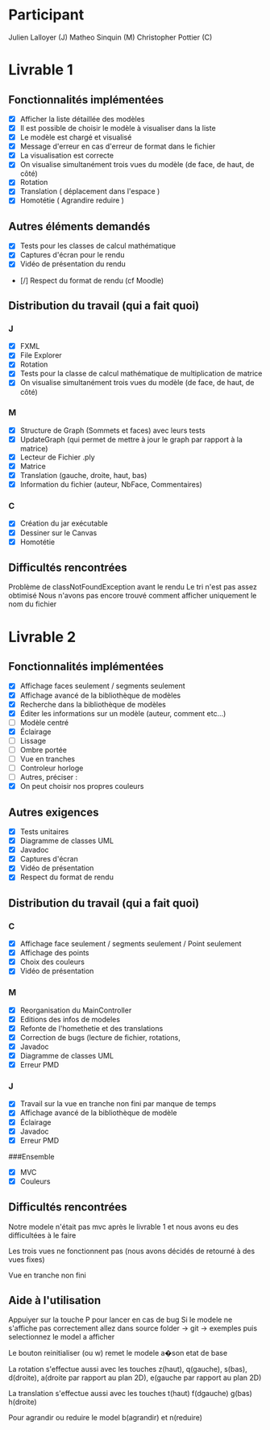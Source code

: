 # Participant
Julien Lalloyer (J)
Matheo Sinquin (M)
Christopher Pottier (C)

# Livrable 1

## Fonctionnalités implémentées

- [X] Afficher la liste détaillée des modèles
- [X] Il est possible de choisir le modèle à visualiser dans la liste
- [X] Le modèle est chargé et visualisé
- [X] Message d'erreur en cas d'erreur de format dans le fichier
- [X] La visualisation est correcte
- [X] On visualise simultanément trois vues du modèle (de face, de haut, de côté)
- [X] Rotation
- [X] Translation ( déplacement dans l'espace )
- [X] Homotétie ( Agrandire reduire )

## Autres éléments demandés

- [X] Tests pour les classes de calcul mathématique
- [X] Captures d'écran pour le rendu
- [X] Vidéo de présentation du rendu
- [/] Respect du format de rendu (cf Moodle)

## Distribution du travail (qui a fait quoi)

### J

- [X] FXML
- [X] File Explorer
- [X] Rotation
- [X] Tests pour la classe de calcul mathématique de multiplication de matrice
- [X] On visualise simultanément trois vues du modèle (de face, de haut, de côté)

### M

- [X] Structure de Graph (Sommets et faces) avec leurs tests
- [X] UpdateGraph (qui permet de mettre à jour le graph par rapport à la matrice)
- [X] Lecteur de Fichier .ply
- [X] Matrice
- [X] Translation (gauche, droite, haut, bas)
- [X] Information du fichier (auteur, NbFace, Commentaires)

### C

- [X] Création du jar exécutable
- [X] Dessiner sur le Canvas
- [X] Homotétie

## Difficultés rencontrées
Problème de classNotFoundException avant le rendu
Le tri n'est pas assez obtimisé
Nous n'avons pas encore trouvé comment afficher uniquement le nom du fichier

# Livrable 2

## Fonctionnalités implémentées


- [X] Affichage faces seulement / segments seulement
- [X] Affichage avancé de la bibliothèque de modèles
- [X] Recherche dans la bibliothèque de modèles
- [X] Éditer les informations sur un modèle (auteur, comment etc...)
- [ ] Modèle centré
- [X] Éclairage
- [ ] Lissage
- [ ] Ombre portée
- [ ] Vue en tranches
- [ ] Controleur horloge
- [ ] Autres, préciser :
- [X] On peut choisir nos propres couleurs

## Autres exigences

- [X] Tests unitaires
- [X] Diagramme de classes UML
- [X] Javadoc
- [X] Captures d'écran
- [X] Vidéo de présentation
- [X] Respect du format de rendu

## Distribution du travail (qui a fait quoi)

### C
- [X] Affichage face seulement / segments seulement / Point seulement
- [X] Affichage des points
- [X] Choix des couleurs
- [X] Vidéo de présentation

### M
- [X] Reorganisation du MainController
- [X] Editions des infos de modeles
- [X] Refonte de l'homethetie et des translations
- [X] Correction de bugs (lecture de fichier, rotations,
- [X] Javadoc
- [X] Diagramme de classes UML
- [X] Erreur PMD

### J
- [X] Travail sur la vue en tranche non fini par manque de temps
- [X] Affichage avancé de la bibliothèque de modèle
- [X] Éclairage
- [X] Javadoc
- [X] Erreur PMD

###Ensemble
- [X] MVC
- [X] Couleurs

## Difficultés rencontrées

Notre modele n'était pas mvc après le livrable 1 et nous avons eu des difficultées à le faire

Les trois vues ne fonctionnent pas (nous avons décidés de retourné à des vues fixes)

Vue en tranche non fini

## Aide à l'utilisation

Appuiyer sur la touche P pour lancer en cas de bug
Si le modele ne s'affiche pas correctement allez dans source folder -> git -> exemples puis selectionnez le model a afficher

Le bouton reinitialiser (ou w) remet le modele a�son etat de base

La rotation s'effectue aussi avec les touches z(haut), q(gauche), s(bas), d(droite),
a(droite par rapport au plan 2D), e(gauche par rapport au plan 2D)

La translation s'effectue aussi avec les touches t(haut) f(dgauche) g(bas) h(droite)

Pour agrandir ou reduire le model b(agrandir) et n(reduire)



